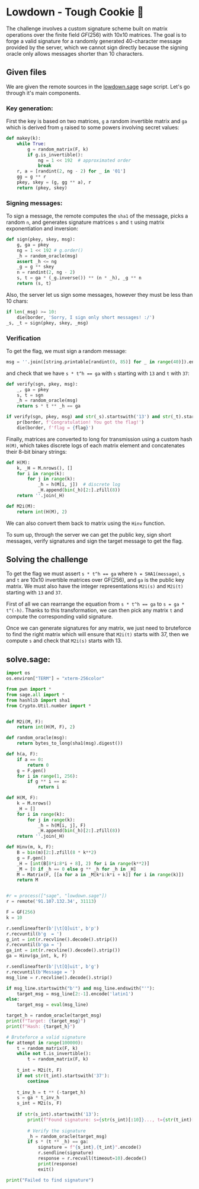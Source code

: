 # Lowdown - Tough Cookie 🥴

The challenge involves a custom signature scheme built on matrix operations over the finite field $GF(256)$ with 10x10 matrices. The goal is to forge a valid signature for a randomly generated 40-character message provided by the server, which we cannot sign directly because the signing oracle only allows messages shorter than 10 characters.

## Given files
We are given the remote sources in the [lowdown.sage](./lowdown.sage) sage script. Let's go through it's main components.

### Key generation:
First the key is based on two matrices, `g` a random invertible matrix and `ga` which is derived from `g` raised to some powers involving secret values:
```py
def makey(k):
    while True:
        g = random_matrix(F, k)
        if g.is_invertible():
            ng = 1 << 192  # approximated order
            break
    r, a = [randint(2, ng - 2) for _ in '01']
    gg = g ** r
    pkey, skey = (g, gg ** a), r
    return (pkey, skey)
```

### Signing messages:

To sign a message, the remote computes the `sha1` of the message, picks a random `n`, and generates signature matrices `s` and `t` using matrix exponentiation and inversion:

```py
def sign(pkey, skey, msg):
	g, ga = pkey
	ng = 1 << 192 # g.order()
	_h = random_oracle(msg)
	assert _h <= ng
	_g = g ** skey
	n = randint(2, ng - 2)
	s, t = ga * (_g.inverse()) ** (n * _h), _g ** n
	return (s, t)
```

Also, the server let us sign some messages, however they must  be less than 10 chars:

```py
if len(_msg) >= 10:
	die(border, 'Sorry, I sign only short messages! :/')
_s, _t = sign(pkey, skey, _msg)
```

### Verification

To get the flag, we must sign a random message: 
```py
msg = ''.join([string.printable[randint(0, 85)] for _ in range(40)]).encode()
```
and check that we have `s * t^h == ga`  with `s` starting with `13` and `t` with `37`:

```py
def verify(sgn, pkey, msg):
    _, ga = pkey
    s, t = sgn
    _h = random_oracle(msg)
    return s * t ** _h == ga
```

```py
if verify(sgn, pkey, msg) and str(_s).startswith('13') and str(_t).startswith('37'):
	pr(border, f'Congratulation! You got the flag!')
	die(border, f'flag = {flag}')
```

Finally, matrices are converted to long for transmission using a custom hash `H(M)`, which takes discrete logs of each matrix element and concatenates their 8-bit binary strings:
```py
def H(M):
    k, _H = M.nrows(), []
    for i in range(k):
        for j in range(k):
            _h = h(M[i, j])  # discrete log
            _H.append(bin(_h)[2:].zfill(8))
    return ''.join(_H)

def M2i(M):
    return int(H(M), 2)
```

We can also convert them back to matrix using the `Hinv` function.

To sum up, through the server we can get the public key, sign short messages, verify signatures and sign the target message to get the flag.

## Solving the challenge

To get the flag we must assert `s * t^h == ga` where `h = SHA1(message)`, `s` and `t` are 10x10 invertible matrices over GF(256), and `ga` is the public key matrix. We must also have the integer representations `M2i(s)` and `M2i(t)` starting with `13` and `37`.

First of all we can rearrange the equation from `s * t^h == ga` to `s = ga * t^(-h)`. Thanks to this transformation, we can then pick any matrix `t` and compute the corresponding valid signature.

Once we can generate signatures for any matrix, we just need to bruteforce to find the right matrix which will ensure that `M2i(t)` starts with 37, then we compute `s` and check that `M2i(s)` starts with 13.


## solve.sage:
```py
import os
os.environ["TERM"] = "xterm-256color"

from pwn import *
from sage.all import *
from hashlib import sha1
from Crypto.Util.number import *


def M2i(M, F):
    return int(H(M, F), 2)

def random_oracle(msg):
    return bytes_to_long(sha1(msg).digest())

def h(a, F):
    if a == 0:
        return 0
    g = F.gen()
    for i in range(1, 256):
        if g ** i == a:
            return i

def H(M, F):
    k = M.nrows()
    _H = []
    for i in range(k):
        for j in range(k):
            _h = h(M[i, j], F)
            _H.append(bin(_h)[2:].zfill(8))
    return ''.join(_H)

def Hinv(m, k, F):
    B = bin(m)[2:].zfill(8 * k**2)
    g = F.gen()
    _H = [int(B[8*i:8*i + 8], 2) for i in range(k**2)]
    _M = [0 if _h == 0 else g ** _h for _h in _H]
    M = Matrix(F, [[a for a in _M[k*i:k*i + k]] for i in range(k)])
    return M


#r = process(["sage", "lowdown.sage"])
r = remote('91.107.132.34', 31113)

F = GF(256)
k = 10

r.sendlineafter(b'|\t[Q]uit', b'p')
r.recvuntil(b'g  = ')
g_int = int(r.recvline().decode().strip())
r.recvuntil(b'ga = ')  
ga_int = int(r.recvline().decode().strip())
ga = Hinv(ga_int, k, F)

r.sendlineafter(b'|\t[Q]uit', b'g')
r.recvuntil(b'Message = ')
msg_line = r.recvline().decode().strip()

if msg_line.startswith("b'") and msg_line.endswith("'"):
    target_msg = msg_line[2:-1].encode('latin1')
else:
    target_msg = eval(msg_line)

target_h = random_oracle(target_msg)
print(f"Target: {target_msg}")
print(f"Hash: {target_h}")

# Bruteforce a valid signature
for attempt in range(100000):
    t = random_matrix(F, k)
    while not t.is_invertible():
        t = random_matrix(F, k)
    
    t_int = M2i(t, F)
    if not str(t_int).startswith('37'):
        continue
    
    t_inv_h = t ** (-target_h)
    s = ga * t_inv_h
    s_int = M2i(s, F)
    
    if str(s_int).startswith('13'):
        print(f"Found signature: s={str(s_int)[:10]}..., t={str(t_int)[:10]}...")
        
        # Verify the signature
        _h = random_oracle(target_msg)
        if s * (t ** _h) == ga:
            signature = f"{s_int},{t_int}".encode()
            r.sendline(signature)
            response = r.recvall(timeout=10).decode()
            print(response)
            exit()

print("Failed to find signature")
```
